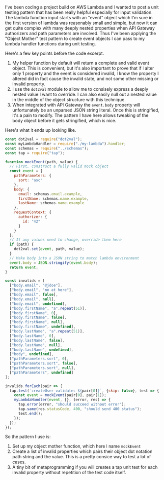 I've been coding a project build on AWS Lambda and I wanted to post a unit testing pattern that has been really helpful especially for input validation. The lambda function input starts with an "event" object which I'm sure in the first version of lambda was reasonably small and simple, but now it can get quite complex with many deeply nested properties when API Gateway authorizers and path parameters are involved. Thus I've been applying the "Object Mother" test pattern to create event objects I can pass to my lambda handler functions during unit testing.

Here's a few key points before the code excerpt.

1. My helper function by default will return a complete and valid event object. This is convenient, but it's also important to prove that if I alter only 1 property and the event is considered invalid, I know the property I altered did in fact cause the invalid state, and not some other missing or invalid property.
1. I use the `dot2val` module to allow me to consisely express a deeply nested value I want to override. I can also easily null out a nested value in the middle of the object structure with this technique.
1. When integrated with API Gateway the `event.body` property will unfortunately be an unparsed JSON string literal. Once this is stringified, it's a pain to modify. The pattern I have here allows tweaking of the body object before it gets stringified, which is nice.

Here's what it ends up looking like.

```js
const dot2val = require("dot2val");
const myLambdaHandler = require("./my-lambda").handler;
const schemas = require("../schemas");
const tap = require("tap");

function mockEvent(path, value) {
  // First, construct a fully valid mock object
  const event = {
    pathParameters: {
      sort: "asc"
    },
    body: {
      email: schemas.email.example,
      firstName: schemas.name.example,
      lastName: schemas.name.example
    },
    requestContext: {
      authorizer: {
        id: "42"
      }
    }
  };
  // If any values need to change, override them here
  if (path) {
    dot2val.set(event, path, value);
  }
  // Make body into a JSON string to match lambda environment
  event.body = JSON.stringify(event.body);
  return event;
}

const invalids = [
  ["body.email", "@jdoe"],
  ["body.email", "no at here"],
  ["body.email", false],
  ["body.email", null],
  ["body.email", undefined],
  ["body.firstName", "a".repeat(51)],
  ["body.firstName", 0],
  ["body.firstName", false],
  ["body.firstName", null],
  ["body.firstName", undefined],
  ["body.lastName", "a".repeat(51)],
  ["body.lastName", 0],
  ["body.lastName", false],
  ["body.lastName", null],
  ["body.lastName", undefined],
  ["body", undefined],
  ["pathParameters.sort", 0],
  ["pathParameters.sort", false],
  ["pathParameters.sort", null],
  ["pathParameters", undefined]
];

invalids.forEach(pair => {
  tap.test(`createUser validates ${pair[0]}`, {skip: false}, test => {
    const event = mockEvent(pair[0], pair[1]);
    myLambdaHandler(event, {}, (error, res) => {
      tap.error(error, "should succeed without error");
      tap.same(res.statusCode, 400, "should send 400 status");
      test.end();
    });
  });
});
```

So the pattern I use is:

1. Set up my object mother function, which here I name `mockEvent`
2. Create a list of invalid properties which pairs their object dot notation path string and the value. This is a pretty consice way to test a lot of cases.
3. A tiny bit of metaprogramming if you will creates a tap unit test for each invalid property without repetition of the test code itself.
